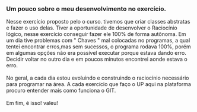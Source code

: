 ### Um pouco sobre o meu desenvolvimento no exercício.
Nesse exercício proposto pelo o curso.
tivemos que criar classes abstratas e fazer o uso delas.
Tiver a oportunidade de desenvolver o Raciocínio lógico, nesse exercício conseguir fazer ele 100% de forma autônoma.
Em um dia tive problemas com " Chaves " mal colocadas no programas, a qual tentei encontrar erros,mas sem sucessos, o programa rodava 100%, porém em algumas opções não era possível executar porque estava dando erro.
Decidir voltar no outro dia e em poucos minutos encontrei aonde estava o erro.
<br/><br/>
No geral, a cada dia estou evoluindo e construindo o raciocínio necessário para programar na área.
A cada exercício que faço o UP aqui na plataforma procuro entender mais como funciona o GIT.
<br/><br/>
Em fim, é isso! valeu! 

